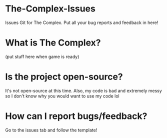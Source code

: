 # The-Complex-Issues
Issues Git for The Complex. Put all your bug reports and feedback in here!

# What is The Complex?

(put stuff here when game is ready)

# Is the project open-source?

It's not open-source at this time. Also, my code is bad and extremely messy so I don't know why you would want to use my code lol

# How can I report bugs/feedback?

Go to the issues tab and follow the template!
